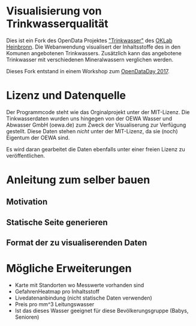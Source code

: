 # Visualisierung von Trinkwasserqualität
Dies ist ein Fork des OpenData Projektes ["Trinkwasser"](http://opendatalab.de/projects/trinkwasser/) des [OKLab Heinbronn](http://codefor.de/heilbronn/). Die Webanwendung visualisert der Inhaltsstoffe des in den Komunen angebotenen Trinkwassers. Zusätzlich kann das angebotene Trinkwasser mit verschiedenen Mineralwassern verglichen werden. 

Dieses Fork entstand in einem Workshop zum [OpenDataDay 2017](http://opendataday.org/).

# Lizenz und Datenquelle
Der Programmcode steht wie das Orginalprojekt unter der MIT-Lizenz. Die Tinkwasserdaten wurden uns hingegen von der OEWA Wasser und Abwasser GmbH (oewa.de) zum Zweck der Visualiserung zur Verfügung gestellt. Diese Daten stehen *nicht* unter der MIT-Lizenz, da sie (noch) Eigentum der OEWA sind. 

Es wird daran gearbeitet die Daten ebenfalls unter einer freien Lizenz zu veröffentlichen.

# Anleitung zum selber bauen
## Motivation
## Statische Seite generieren
## Format der zu visualiserenden Daten

# Mögliche Erweiterungen
* Karte mit Standorten wo Messwerte vorhanden sind
* GefahrenHeatmap pro Inhaltsstoff
* Livedatenanbindung (nicht statische Daten verwenden)
* Preis pro mm^3 Leitungswasser
* Ist das dieses Wasser geeignet für diese Bevölkerungsgruppe (Babys, Senioren)